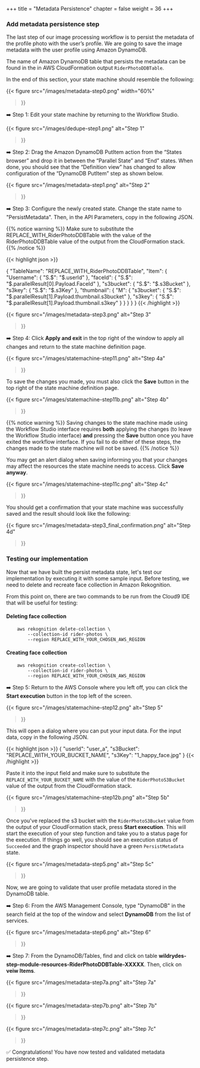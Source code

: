 +++
title = "Metadata Persistence"
chapter = false
weight = 36
+++

### Add metadata persistence step

The last step of our image processing workflow is to persist the metadata of the profile photo with the user’s profile. We are going to save the image metadata with the user profile using Amazon DynamoDB.

The name of Amazon DynamoDB table that persists the metadata can be found in the in AWS CloudFormation output `RiderPhotoDDBTable`.

In the end of this section, your state machine should resemble the following:

{{< figure
	src="/images/metadata-step0.png"
	width="60%"
>}}


➡️ Step 1: Edit your state machine by returning to the Workflow Studio.


{{< figure
	src="/images/dedupe-step1.png"
	alt="Step 1"
>}}


➡️ Step 2: Drag the Amazon DynamoDB PutItem action from the “States browser” and drop it in between the “Parallel State” and “End” states. When done, you should see that the “Definition view” has changed to allow configuration of the “DynamoDB PutItem” step as shown below.


{{< figure
	src="/images/metadata-step1.png"
	alt="Step 2"
>}}


➡️ Step 3: Configure the newly created state. Change the state name to "PersistMetadata". Then, in the API Parameters, copy in the following JSON.

{{% notice warning %}}
Make sure to substitute the REPLACE_WITH_RiderPhotoDDBTable with the value of the RiderPhotoDDBTable value of the output from the CloudFormation stack.
{{% /notice %}}


{{< highlight json >}}

{
  "TableName": "REPLACE_WITH_RiderPhotoDDBTable",
  "Item": {
    "Username": {
      "S.$": "$.userId"
    },
    "faceId": {
      "S.$": "$.parallelResult[0].Payload.FaceId"
    },
    "s3bucket": {
      "S.$": "$.s3Bucket"
    },
    "s3key": {
      "S.$": "$.s3Key"
    },
    "thumbnail": {
      "M": {
        "s3bucket": {
          "S.$": "$.parallelResult[1].Payload.thumbnail.s3bucket"
        },
        "s3key": {
          "S.$": "$.parallelResult[1].Payload.thumbnail.s3key"
        }
      }
    }
  }
}
{{< /highlight >}}


{{< figure
	src="/images/metadata-step3.png"
	alt="Step 3"
>}}



➡️ Step 4: Click **Apply and exit** in the top right of the window to apply all changes and return to the state machine definition page.

{{< figure
	src="/images/statemachine-step11.png"
	alt="Step 4a"
>}}

To save the changes you made, you must also click the **Save** button in the top right of the state machine definition page.


{{< figure
	src="/images/statemachine-step11b.png"
	alt="Step 4b"
>}}


{{% notice warning %}}
Saving changes to the state machine made using the Workflow Studio interface requires **both** applying the changes (to leave the Workflow Studio interface) **and** pressing the **Save** button once you have exited the workflow interface. If you fail to do either of these steps, the changes made to the state machine will not be saved.
{{% /notice %}}

You may get an alert dialog when saving informing you that your changes may affect the resources the state machine needs to access. Click **Save anyway**.

{{< figure
	src="/images/statemachine-step11c.png"
	alt="Step 4c"
>}}

You should get a confirmation that your state machine was successfully saved and the result should look like the following:


{{< figure
	src="/images/metadata-step3_final_confirmation.png"
	alt="Step 4d"
>}}

### Testing our implementation

Now that we have built the persist metadata state, let's test our implementation by executing it with some sample input. Before testing, we need to delete and recreate face collection in Amazon Rekognition.

From this point on, there are two commands to be run from the Cloud9 IDE that will be useful for testing:

#### Deleting face collection

		aws rekognition delete-collection \
			--collection-id rider-photos \
			--region REPLACE_WITH_YOUR_CHOSEN_AWS_REGION

#### Creating face collection

		aws rekognition create-collection \
			--collection-id rider-photos \
			--region REPLACE_WITH_YOUR_CHOSEN_AWS_REGION


➡️ Step 5: Return to the AWS Console where you left off, you can click the **Start execution** button in the top left of the screen.

{{< figure
	src="/images/statemachine-step12.png"
	alt="Step 5"
>}}

This will open a dialog where you can put your input data. For the input data, copy in the following JSON.   

{{< highlight json >}}
{
"userId": "user_a",
"s3Bucket": "REPLACE_WITH_YOUR_BUCKET_NAME",
"s3Key": "1_happy_face.jpg"
}	{{< /highlight >}}

Paste it into the input field and make sure to substitute the `REPLACE_WITH_YOUR_BUCKET_NAME` with the value of the `RiderPhotoS3Bucket` value of the output from the CloudFormation stack.

{{< figure
	src="/images/statemachine-step12b.png"
	alt="Step 5b"
>}}

Once you've replaced the s3 bucket with the `RiderPhotoS3Bucket` value from the output of your CloudFormation stack, press **Start execution**. This will start the execution of your step function and take you to a status page for the execution. If things go well, you should see an execution status of `Succeeded` and the graph inspector should have a green `PersistMetadata` state.

{{< figure
	src="/images/metadata-step5.png"
	alt="Step 5c"
>}}

Now, we are going to validate that user profile metadata stored in the DynamoDB table.

➡️ Step 6: From the AWS Management Console, type "DynamoDB" in the search field at the top of the window and select **DynamoDB** from the list of services.

{{< figure
	src="/images/metadata-step6.png"
	alt="Step 6"
>}}

➡️ Step 7: From the DynamoDB/Tables, find and click on table **wildrydes-step-module-resources-RiderPhotoDDBTable-XXXXX**. Then, click on **veiw Items**.

{{< figure
	src="/images/metadata-step7a.png"
	alt="Step 7a"
>}}


{{< figure
	src="/images/metadata-step7b.png"
	alt="Step 7b"
>}}


{{< figure
	src="/images/metadata-step7c.png"
	alt="Step 7c"
>}}

:white_check_mark: Congratulations! You have now tested and validated metadata persistence step.
